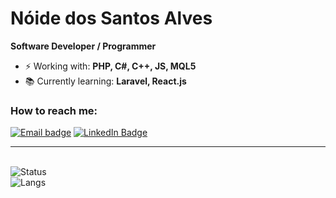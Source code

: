 # Nóide dos Santos Alves

**Software Developer / Programmer**

- ⚡ Working with: **PHP, C#, C++, JS, MQL5**
- 📚 Currently learning: **Laravel, React.js**

### How to reach me:

[![Email badge](https://img.shields.io/badge/email-red?style=for-the-badge&logo=gmail&logoColor=white)](mailto:noidesantos@gmail.com?subject=Hi)
[![LinkedIn Badge](https://img.shields.io/badge/linkedin-blue?logo=linkedin&style=for-the-badge&logoColor=white)](https://linkedin.com/in/n%C3%B3ide-alves-6098561a5)

---

<br>

<img src="https://github-readme-stats.vercel.app/api?username=noidealves&show_icons=tru&theme=dracula" alt="Status" />

<br>

<img src="https://github-readme-stats.vercel.app/api/top-langs/?username=noidealves&layout=compact&show_icons=true&theme=dracula" alt="Langs" />
